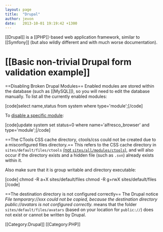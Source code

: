 ```yaml
---
layout: page
title:  "Drupal"
author: jevon
date:   2013-10-01 19:19:42 +1300
---
```


[[Drupal]] is a [[PHP]]-based web application framework, similar to [[Symfony]] (but also wildly different and with much worse documentation).

# [[Basic non-trivial Drupal form validation example]]

==Disabling Broken Drupal Modules==
Enabled modules are stored within the database (such as [[MySQL]]), so you will need to edit the database manually. To list all the currently enabled modules:

[code]select name,status from system where type='module';[/code]

To <a href="http://drupal.org/node/157632">disable a specific module</a>:

[code]update system set status=0 where name='alfresco_browser' and type='module';[/code]

==The CTools CSS cache directory, ctools/css could not be created due to a misconfigured files directory.==
This refers to the CSS cache directory in `sites/default/files/ctools` <a href="http://drupal.org/node/1236770#comment-4933542">(not `sites/all/modules/ctools`)</a>, and will also occur if the directory exists and a hidden file (such as `.svn`) already exists within it.

Also make sure that it is group writable and directory executable:

[code]
chmod -R a+X sites/default/files
chmod -R g+rwX sites/default/files
[/code]

==The destination directory is not configured correctly==
The Drupal notice _File temporary://xxx could not be copied, because the destination directory public://avatars is not configured correctly._ means that the folder `sites/default/files/avatars` (based on your location for `public://`) does not exist or cannot be written by Drupal.

[[Category:Drupal]]
[[Category:PHP]]